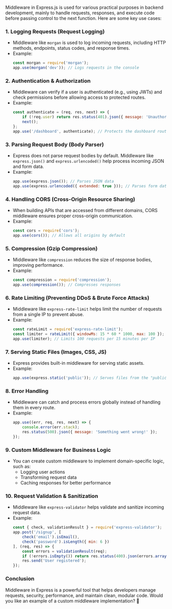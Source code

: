 Middleware in Express.js is used for various practical purposes in backend development, mainly to handle requests, responses, and execute code before passing control to the next function. Here are some key use cases:  

### 1. **Logging Requests (Request Logging)**
   - Middleware like `morgan` is used to log incoming requests, including HTTP methods, endpoints, status codes, and response times.  
   - Example:
     ```js
     const morgan = require('morgan');
     app.use(morgan('dev')); // Logs requests in the console
     ```

### 2. **Authentication & Authorization**
   - Middleware can verify if a user is authenticated (e.g., using JWTs) and check permissions before allowing access to protected routes.
   - Example:
     ```js
     const authenticate = (req, res, next) => {
         if (!req.user) return res.status(401).json({ message: 'Unauthorized' });
         next();
     };
     app.use('/dashboard', authenticate); // Protects the dashboard route
     ```

### 3. **Parsing Request Body (Body Parser)**
   - Express does not parse request bodies by default. Middleware like `express.json()` and `express.urlencoded()` help process incoming JSON and form data.
   - Example:
     ```js
     app.use(express.json()); // Parses JSON data
     app.use(express.urlencoded({ extended: true })); // Parses form data
     ```

### 4. **Handling CORS (Cross-Origin Resource Sharing)**
   - When building APIs that are accessed from different domains, CORS middleware ensures proper cross-origin communication.
   - Example:
     ```js
     const cors = require('cors');
     app.use(cors()); // Allows all origins by default
     ```

### 5. **Compression (Gzip Compression)**
   - Middleware like `compression` reduces the size of response bodies, improving performance.
   - Example:
     ```js
     const compression = require('compression');
     app.use(compression()); // Compresses responses
     ```

### 6. **Rate Limiting (Preventing DDoS & Brute Force Attacks)**
   - Middleware like `express-rate-limit` helps limit the number of requests from a single IP to prevent abuse.
   - Example:
     ```js
     const rateLimit = require('express-rate-limit');
     const limiter = rateLimit({ windowMs: 15 * 60 * 1000, max: 100 });
     app.use(limiter); // Limits 100 requests per 15 minutes per IP
     ```

### 7. **Serving Static Files (Images, CSS, JS)**
   - Express provides built-in middleware for serving static assets.
   - Example:
     ```js
     app.use(express.static('public')); // Serves files from the "public" folder
     ```

### 8. **Error Handling**
   - Middleware can catch and process errors globally instead of handling them in every route.
   - Example:
     ```js
     app.use((err, req, res, next) => {
         console.error(err.stack);
         res.status(500).json({ message: 'Something went wrong!' });
     });
     ```

### 9. **Custom Middleware for Business Logic**
   - You can create custom middleware to implement domain-specific logic, such as:
     - Logging user actions
     - Transforming request data
     - Caching responses for better performance

### 10. **Request Validation & Sanitization**
   - Middleware like `express-validator` helps validate and sanitize incoming request data.
   - Example:
     ```js
     const { check, validationResult } = require('express-validator');
     app.post('/signup', [
         check('email').isEmail(),
         check('password').isLength({ min: 6 })
     ], (req, res) => {
         const errors = validationResult(req);
         if (!errors.isEmpty()) return res.status(400).json(errors.array());
         res.send('User registered');
     });
     ```

### Conclusion  
Middleware in Express is a powerful tool that helps developers manage requests, security, performance, and maintain clean, modular code. Would you like an example of a custom middleware implementation? 🚀